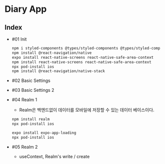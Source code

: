 # Diary App

## Index

- #01 Init

  ```bash
  npm i styled-components @types/styled-components @types/styled-components-react-native
  npm install @react-navigation/native
  expo install react-native-screens react-native-safe-area-context
  npm install react-native-screens react-native-safe-area-context
  npx pod-install ios
  npm install @react-navigation/native-stack

  ```

- #02 Basic Settings

- #03 Basic Settings 2

- #04 Realm 1

  - Realm은 백엔드없이 데이터를 모바일에 저장할 수 있는 데이터 베이스이다.

  ```bash
  npm install realm
  npx pod-install ios

  expo install expo-app-loading
  npx pod-install ios
  ```

- #05 Realm 2

  - useContext, Realm's write / create
